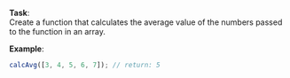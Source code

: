 **Task**:  
Create a function that calculates the average value of the numbers passed to the function in an array.  

**Example**:
``` js
calcAvg([3, 4, 5, 6, 7]); // return: 5
```
